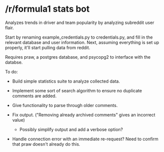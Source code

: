 # /r/formula1 stats bot
Analyzes trends in driver and team popularity by analyzing subreddit user flair.

Start by renaming example_credentials.py to credentials.py, and fill in the relevant database and user information. Next, assuming everything is set up properly, it'll start pulling data from reddit.

Requires praw, a postgres database, and psycopg2 to interface with the databse.

To do:

- Build simple statistics suite to analyze collected data.
  
- Implement some sort of search algorithm to ensure no duplicate comments are added.
  
- Give functionality to parse through older comments.
  
- Fix output. ("Removing already archived comments" gives an incorrect value)
  
    - Possibly simplify output and add a verbose option?

- Handle connection error with an immediate re-request? Need to confirm that praw doesn't already do this.
